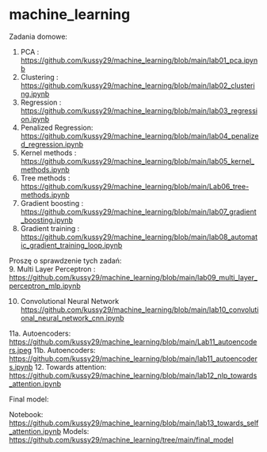 # machine_learning

Zadania domowe:
1. PCA : https://github.com/kussy29/machine_learning/blob/main/lab01_pca.ipynb
2. Clustering : https://github.com/kussy29/machine_learning/blob/main/lab02_clustering.ipynb
3. Regression : https://github.com/kussy29/machine_learning/blob/main/lab03_regression.ipynb
4. Penalized Regression: https://github.com/kussy29/machine_learning/blob/main/lab04_penalized_regression.ipynb
5. Kernel methods : https://github.com/kussy29/machine_learning/blob/main/lab05_kernel_methods.ipynb
6. Tree methods : https://github.com/kussy29/machine_learning/blob/main/Lab06_tree-methods.ipynb
7. Gradient boosting : https://github.com/kussy29/machine_learning/blob/main/lab07_gradient_boosting.ipynb
8. Gradient training : https://github.com/kussy29/machine_learning/blob/main/lab08_automatic_gradient_training_loop.ipynb

Proszę o sprawdzenie tych zadań:  
9. Multi Layer Perceptron : https://github.com/kussy29/machine_learning/blob/main/lab09_multi_layer_perceptron_mlp.ipynb

10. Convolutional Neural Network https://github.com/kussy29/machine_learning/blob/main/lab10_convolutional_neural_network_cnn.ipynb

11a. Autoencoders: https://github.com/kussy29/machine_learning/blob/main/Lab11_autoencoders.jpeg
11b. Autoencoders: https://github.com/kussy29/machine_learning/blob/main/lab11_autoencoders.ipynb
12. Towards attention:
https://github.com/kussy29/machine_learning/blob/main/lab12_nlp_towards_attention.ipynb


Final model:

Notebook: https://github.com/kussy29/machine_learning/blob/main/lab13_towards_self_attention.ipynb
Models: https://github.com/kussy29/machine_learning/tree/main/final_model
